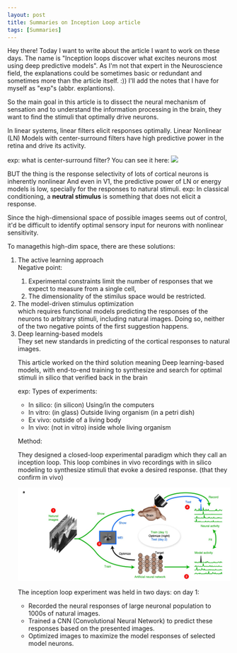```yaml
---
layout: post
title: Summaries on Inception Loop article
tags: [Summaries]
---
```


<p>Hey there! Today I want to write about the article I want to work on these days. The name is "Inception loops discover what excites neurons most using deep predictive models".
As I'm not that expert in the Neuroscience field, the explanations could be sometimes basic or redundant and sometimes more than the article itself. :)) I'll add the notes that I have for myself as "exp"s (abbr. explantions). </p>

<p>So the main goal in this article is to dissect the neural mechanism of sensation and to understand the information processing in the brain, they want to find the stimuli that optimally drive neurons.</p>
<p>In linear systems, linear filters elicit responses optimally. 
Linear Nonlinear (LN) Models with center-surround filters have high predictive power in the retina and drive its activity.</p>
exp: what is center-surround filter?
You can see it here:
<img src="https://www.mdpi.com/jimaging/jimaging-08-00076/article_deploy/html/images/jimaging-08-00076-g004.png">
<p>BUT the thing is the response selectivity of lots of cortical neurons is inherently nonlinear 
And even in V1, the predictive power of LN or energy models is low, specially for the responses to natural stimuli.
exp: In classical conditioning, a <b>neutral stimulus</b> is something that does not elicit a response.</p>

<p>Since the high-dimensional space of possible images seems out of control, it'd be difficult to identify optimal sensory input
for neurons with nonlinear sensitivity.</p>
<p>
To managethis high-dim space, there are these solutions:
<ol> 
 <li>The active learning approach</li>
  Negative point: 
  <ol>
    <li>Experimental constraints limit the number of responses that we expect to measure from a single cell,</li>
    <li>The dimensionality of the stimilus space would be restricted.</li>
  </ol>

 <li> The model-driven stimulus optimization</li>
    which requires functional models predicting the responses of the neurons to arbitrary stimuli, including natural images.
    Doing so, neither of the two negative points of the first suggestion happens.

 <li>Deep learning-based models</li>
    They set new standards in predicting of the cortical responses to natural images.
</p>

<p>This article worked on the third solution meaning Deep learning-based models, with end-to-end training to synthesize and search
for optimal stimuli in silico that verified back in the brain</p>
exp: Types of experiments:

<ul>
  <li>In silico:  (in silicon) Using/in the computers</li>
  <li>In vitro:   (in glass) Outside living organism (in a petri dish)</li>
  <li>Ex vivo:    outside of a living body </li>
  <li>In vivo:    (not in vitro) inside whole living organism</li>
</ul>

<p>Method:

   They designed a closed-loop experimental paradigm which they call an inception loop. This loop combines in vivo recordings
   with in silico modeling to synthesize stimuli that evoke a desired response. (that they confirm in vivo)</p>
   <img src="./_img/a1.jpg">

   The inception loop experiment was held in two days:
   on day 1:
   <ul>
     <li>Recorded the neural responses of large neuronal population to 1000s of natural images.</li>
     <li>Trained a CNN (Convolutional Neural Network) to predict these responses based on the presented images.</li>
     <li>Optimized images to maximize the model responses of selected model neurons.</li>
   </ul>

<p></p>
<p></p>
<p></p>


<!-- Source:

```markdown
- [x] Eating
- [ ] Walking
  - [ ] Running
- [ ] Sleeping
```

Rendered:

- [x] Eating
- [ ] Walking
  - [ ] Running
- [ ] Sleeping -->
